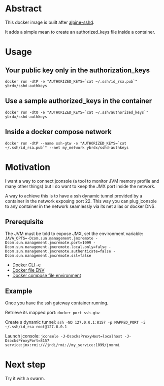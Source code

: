 # Abstract

This docker image is built after [alpine-sshd](https://hub.docker.com/r/danielguerra/alpine-sshd/).

It adds a simple mean to create an authorized_keys file inside a container.

# Usage

## Your public key only in the authorization_keys

```docker run -dtP -e "AUTHORIZED_KEYS=`cat ~/.ssh/id_rsa.pub`" ybrdx/sshd-authkeys```

## Use a sample authorized_keys in the container

```docker run -dtO -e "AUTHORIZED_KEYS=`cat ~/.ssh/authorized_keys`" ybrdx/sshd-authkeys```

## Inside a docker compose network

```docker run -dtP --name ssh-gtw -e "AUTHORIZED_KEYS=`cat ~/.ssh/id_rsa.pub`" --net my_network ybrdx/sshd-authkeys```

# Motivation

I want a way to connect jconsole (a tool to monitor JVM memory profile and many other things)
but I do want to keep the JMX port inside the network.

A way to achieve this is to have a ssh dynamic tunnel provided by a container in the network exposing port 22.
This way you can plug jconsole to any container in the network seamlessly via its net alias or docker DNS.

## Prerequisite

The JVM must be told to expose JMX, set the environment variable:
```JAVA_OPTS=-Dcom.sun.management.jmxremote -Dcom.sun.management.jmxremote.port=1099 -Dcom.sun.management.jmxremote.local.only=false -Dcom.sun.management.jmxremote.authenticate=false -Dcom.sun.management.jmxremote.ssl=false```

* [Docker CLI -e](https://docs.docker.com/engine/reference/run/#/env-environment-variables)
* [Docker file ENV](https://docs.docker.com/engine/reference/builder/#/env)
* [Docker compose file environment](https://docs.docker.com/compose/compose-file/#/environment)

## Example

Once you have the ssh gateway container running.

Retrieve its mapped port:
```docker port ssh-gtw```

Create a dynamic tunnel:
```ssh -ND 127.0.0.1:8157 -p MAPPED_PORT -i ~/.ssh/id_rsa root@127.0.0.1```

Launch jconsole:
```jconsole -J-DsocksProxyHost=localhost -J-DsocksProxyPort=8157 service:jmx:rmi:///jndi/rmi://my_service:1099/jmxrmi```

# Next step

Try it with a swarm.
